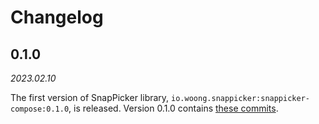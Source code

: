 # Changelog

## 0.1.0

_2023.02.10_

The first version of SnapPicker library, `io.woong.snappicker:snappicker-compose:0.1.0`, is released.
Version 0.1.0 contains [these commits](https://github.com/cheonjaewoong/snappicker/commits/v0.1.0).
